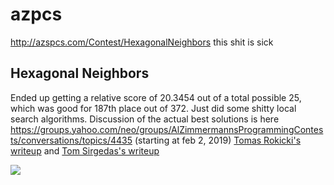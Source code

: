 # azpcs
http://azspcs.com/Contest/HexagonalNeighbors this shit is sick

## Hexagonal Neighbors

Ended up getting a relative score of 20.3454 out of a total possible 25, which was good for 187th place out of 372.  Just did some shitty local search algorithms.  Discussion of the actual best solutions is here https://groups.yahoo.com/neo/groups/AlZimmermannsProgrammingContests/conversations/topics/4435 (starting at feb 2, 2019) [Tomas Rokicki's writeup](https://tomas.rokicki.com/hex/) and [Tom Sirgedas's writeup](https://docs.google.com/document/d/14VabEUKKoJ_GF2t7byo76zGOeTiiDFme8ewxqZtuVr4/edit)

![](hexagonal_neighbors/hexgif.gif)